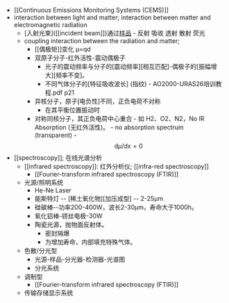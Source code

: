 - [[Continuous Emissions Monitoring Systems (CEMS)]]
- interaction between light and matter; interaction between matter and electromagnetic radiation
    - [入射光束]([[incident beam]])通过[样品]([[sample]]) - 反射 吸收 透射 散射 荧光
    - coupling interaction between the radiation and matter;
        - [[偶极矩]]变化 μ=qd
        - 双原子分子-红外活性-震动偶极子
            - 光子的震动频率与分子的[震动频率][相互匹配]-偶极子的[振幅增大][频率不变]。
            - 不同气体分子的[特征吸收波长] (指纹) - AO2000-URAS26培训教程.pdf p21
        - 异核分子，原子[电负性]不同，正负电荷不对称
            - 在其平衡位置振动时
        - 对称同核分子，其正负电荷中心重合 - 如 H2、O2、N2，No IR Absorption (无红外活性)。 - no absorption spectrum (transparent) - $$\mathrm{d} \mu / \mathrm{dx}=0$$
- [[spectroscopy]]; 在线光谱分析 
    - [[infrared spectroscopy]]: 红外分析仪; [[infra-red spectroscopy]]
        - [[Fourier-transform infrared spectroscopy (FTIR)]]
    - 光源/照明系统
        - He-Ne Laser
        - 能斯特灯 -- [稀土氧化物][加压成型] -- 2-25μm
        - 硅碳棒--功率200-400W，波长2-30μm，寿命大于1000h。
        - 氧化铝棒-铹丝电极-30W
        - 陶瓷光源，抛物面反射体。
            - 密封隔爆
            - 为增加寿命，内部填充特殊气体。
    - 色散/分光型
        - 光源-样品-分光器-检测器-光谱图
        - 分光系统
    - 调制型
        - [[Fourier-transform infrared spectroscopy (FTIR)]]
    - 传输存储显示系统
